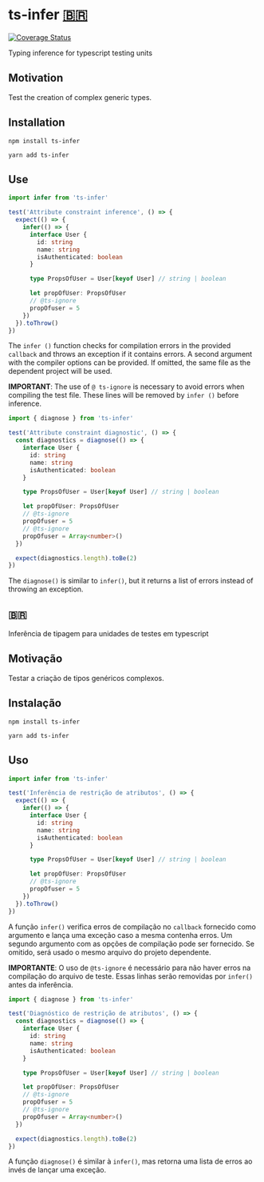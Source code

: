 # ts-infer [🇧🇷](#🇧🇷)

[![Coverage Status](https://coveralls.io/repos/github/FilipeBeck/ts-infer/badge.svg?branch=master)](https://coveralls.io/github/FilipeBeck/ts-infer?branch=master)

Typing inference for typescript testing units

## Motivation

Test the creation of complex generic types.

## Installation

`npm install ts-infer`

`yarn add ts-infer`

## Use

```typescript
import infer from 'ts-infer'

test('Attribute constraint inference', () => {
  expect(() => {
    infer(() => {
      interface User {
        id: string
        name: string
        isAuthenticated: boolean
      }

      type PropsOfUser = User[keyof User] // string | boolean

      let propOfUser: PropsOfUser
      // @ts-ignore
      propOfuser = 5
    })
  }).toThrow()
})
```

The `infer ()` function checks for compilation errors in the provided `callback` and throws an exception if it contains errors. A second argument with the compiler options can be provided. If omitted, the same file as the dependent project will be used.

__IMPORTANT__: The use of `@ ts-ignore` is necessary to avoid errors when compiling the test file. These lines will be removed by `infer ()` before inference.

```typescript
import { diagnose } from 'ts-infer'

test('Attribute constraint diagnostic', () => {
  const diagnostics = diagnose(() => {
    interface User {
      id: string
      name: string
      isAuthenticated: boolean
    }

    type PropsOfUser = User[keyof User] // string | boolean

    let propOfUser: PropsOfUser
    // @ts-ignore
    propOfuser = 5
    // @ts-ignore
    propOfuser = Array<number>()
  })

  expect(diagnostics.length).toBe(2)
})
```

The `diagnose()` is similar to `infer()`, but it returns a list of errors instead of throwing an exception.

## 🇧🇷

Inferência de tipagem para unidades de testes em typescript

## Motivação

Testar a criação de tipos genéricos complexos.

## Instalação

`npm install ts-infer`

`yarn add ts-infer`

## Uso

```typescript
import infer from 'ts-infer'

test('Inferência de restrição de atributos', () => {
  expect(() => {
    infer(() => {
      interface User {
        id: string
        name: string
        isAuthenticated: boolean
      }

      type PropsOfUser = User[keyof User] // string | boolean

      let propOfUser: PropsOfUser
      // @ts-ignore
      propOfuser = 5
    })
  }).toThrow()
})
```

A função `infer()` verifica erros de compilação no `callback` fornecido como argumento e lança uma exceção caso a mesma contenha erros. Um segundo argumento com as opções de compilação pode ser fornecido. Se omitido, será usado o mesmo arquivo do projeto dependente.

__IMPORTANTE__: O uso de `@ts-ignore` é necessário para não haver erros na compilação do arquivo de teste. Essas linhas serão removidas por `infer()` antes da inferência.

```typescript
import { diagnose } from 'ts-infer'

test('Diagnóstico de restrição de atributos', () => {
  const diagnostics = diagnose(() => {
    interface User {
      id: string
      name: string
      isAuthenticated: boolean
    }

    type PropsOfUser = User[keyof User] // string | boolean

    let propOfUser: PropsOfUser
    // @ts-ignore
    propOfuser = 5
    // @ts-ignore
    propOfuser = Array<number>()
  })

  expect(diagnostics.length).toBe(2)
})
```

A função `diagnose()` é similar à `infer()`, mas retorna uma lista de erros ao invés de lançar uma exceção.
